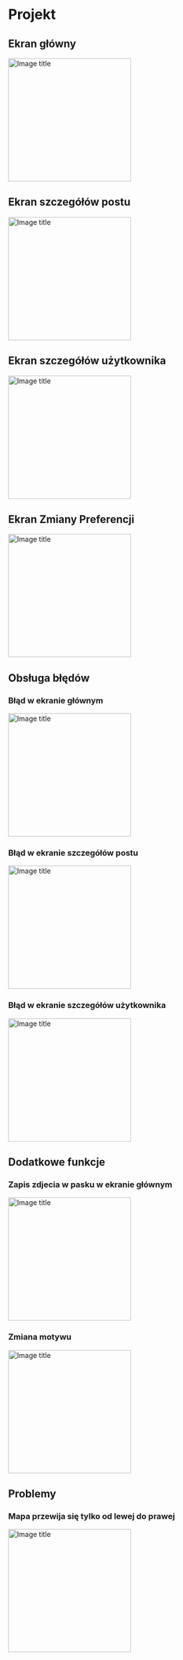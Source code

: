 # Projekt
## Ekran główny
<img src="https://github.com/Szymon-Domagala/JsonPlaceholderApiProjcet/blob/main/Gifs/EkranGlowny2.0-ezgif.com-video-to-gif-converter.gif?raw=true" alt="Image title" width="250">

## Ekran szczegółów postu
<img src="https://github.com/Szymon-Domagala/JsonPlaceholderApiProjcet/blob/main/Gifs/EkranPostu2.0-ezgif.com-video-to-gif-converter.gif?raw=true" alt="Image title" width="250">

## Ekran szczegółów użytkownika
<img src="https://github.com/Szymon-Domagala/JsonPlaceholderApiProjcet/blob/main/Gifs/EkranAutora2.0-ezgif.com-video-to-gif-converter.gif?raw=true" alt="Image title" width="250">

## Ekran Zmiany Preferencji
<img src="https://github.com/Szymon-Domagala/JsonPlaceholderApiProjcet/blob/main/Gifs/DodawanieDanych2.0-ezgif.com-video-to-gif-converter.gif?raw=true" alt="Image title" width="250">

## Obsługa błędów
### Błąd w ekranie głównym
<img src="https://github.com/Szymon-Domagala/JsonPlaceholderApiProjcet/blob/main/Gifs/BladEkranGlowny-ezgif.com-video-to-gif-converter.gif?raw=true" alt="Image title" width="250">

### Błąd w ekranie szczegółów postu
<img src="https://github.com/Szymon-Domagala/JsonPlaceholderApiProjcet/blob/main/Gifs/EkranPostuBlad-ezgif.com-video-to-gif-converter%20(1).gif?raw=true" alt="Image title" width="250">

### Błąd w ekranie szczegółów użytkownika
<img src="https://github.com/Szymon-Domagala/JsonPlaceholderApiProjcet/blob/main/Gifs/EkranAutoraBlad-ezgif.com-video-to-gif-converter%20(1).gif?raw=true" alt="Image title" width="250">

## Dodatkowe funkcje
### Zapis zdjecia w pasku w ekranie głównym
<img src="https://github.com/Szymon-Domagala/JsonPlaceholderApiProjcet/blob/main/Gifs/DodawanieDanych2.0-ezgif.com-video-to-gif-converter.gif?raw=true" alt="Image title" width="250">

### Zmiana motywu
<img src="https://github.com/Szymon-Domagala/JsonPlaceholderApiProjcet/blob/main/Gifs/ZmianaMotywu-ezgif.com-video-to-gif-converter.gif?raw=true" alt="Image title" width="250">

## Problemy
### Mapa przewija się tylko od lewej do prawej
<img src="https://github.com/Szymon-Domagala/JsonPlaceholderApiProjcet/blob/main/Gifs/NieDaSiePrzewijac-ezgif.com-video-to-gif-converter.gif?raw=true" alt="Image title" width="250">
